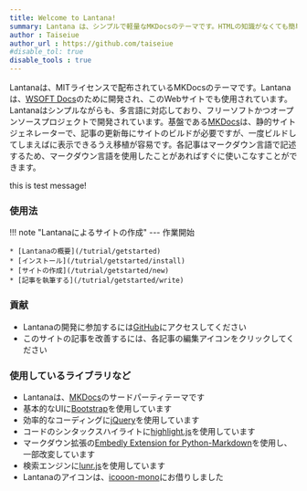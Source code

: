 ```yaml
---
title: Welcome to Lantana!
summary: Lantana は、シンプルで軽量なMKDocsのテーマです。HTMLの知識がなくても簡単にサイトを作成できます。
author : Taiseiue
author_url : https://github.com/taiseiue
#disable_tol: true
disable_tools : true
---
```

Lantanaは、MITライセンスで配布されているMKDocsのテーマです。Lantanaは、[WSOFT Docs](https://docs.wsoft.ws/)のために開発され、このWebサイトでも使用されています。
Lantanaはシンプルながらも、多言語に対応しており、フリーソフトかつオープンソースプロジェクトで開発されています。基盤である[MKDocs](https://www.mkdocs.org/)は、静的サイトジェネレーターで、記事の更新毎にサイトのビルドが必要ですが、一度ビルドしてしまえばに表示できるうえ移植が容易です。各記事はマークダウン言語で記述するため、マークダウン言語を使用したことがあればすぐに使いこなすことができます。

this is test message!

### 使用法
!!! note "Lantanaによるサイトの作成"
    ---
    作業開始

    * [Lantanaの概要](/tutrial/getstarted)
    * [インストール](/tutrial/getstarted/install)
    * [サイトの作成](/tutrial/getstarted/new)
    * [記事を執筆する](/tutrial/getstarted/write)
    

### 貢献
* Lantanaの開発に参加するには[GitHub](https://github.com/WSOFT-Project/Lantana)にアクセスしてください
* このサイトの記事を改善するには、各記事の<i class="bi bi-pencil text-primary"></i>編集アイコンをクリックしてください

### 使用しているライブラリなど
* Lantanaは、[MKDocs](https://www.mkdocs.org/)のサードパーティテーマです
* 基本的なUIに[Bootstrap](https://getbootstrap.com/)を使用しています
* 効率的なコーディングに[jQuery](https://jquery.com/)を使用しています
* コードのシンタックスハイライトに[highlight.js](https://highlightjs.org/)を使用しています
* マークダウン拡張の[Embedly Extension for Python-Markdown](https://github.com/yymm/mdx_embedly)を使用し、一部改変しています
* 検索エンジンに[lunr.js](https://lunrjs.com/)を使用しています
* Lantanaのアイコンは、[icooon-mono](https://icooon-mono.com/)にお借りしました